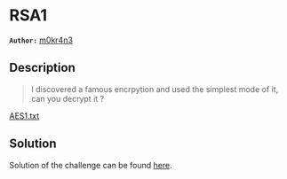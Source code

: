 # RSA1

**`Author:`** [m0kr4n3](https://github.com/m0kr4n3/)

## Description

> I discovered a famous encrpytion and used the simplest mode of it, can you decrypt it ?

[AES1.txt](AES1.txt)

## Solution

Solution of the challenge can be found [here](solution/).
